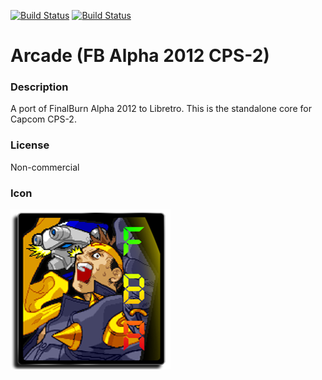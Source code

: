 [![Build Status](https://travis-ci.org/kodi-game/game.libretro.fbalpha2012-cps2.svg?branch=master)](https://travis-ci.org/kodi-game/game.libretro.fbalpha2012-cps2)
[![Build Status](https://ci.appveyor.com/api/projects/status/github/kodi-game/game.libretro.fbalpha2012-cps2?svg=true)](https://ci.appveyor.com/project/kodi-game/game-libretro-fbalpha2012-cps2)

# Arcade (FB Alpha 2012 CPS-2)

### Description
A port of FinalBurn Alpha 2012 to Libretro. This is the standalone core for Capcom CPS-2.

### License
Non-commercial

### Icon

![Icon](game.libretro.fbalpha2012-cps2/resources/icon.png)


